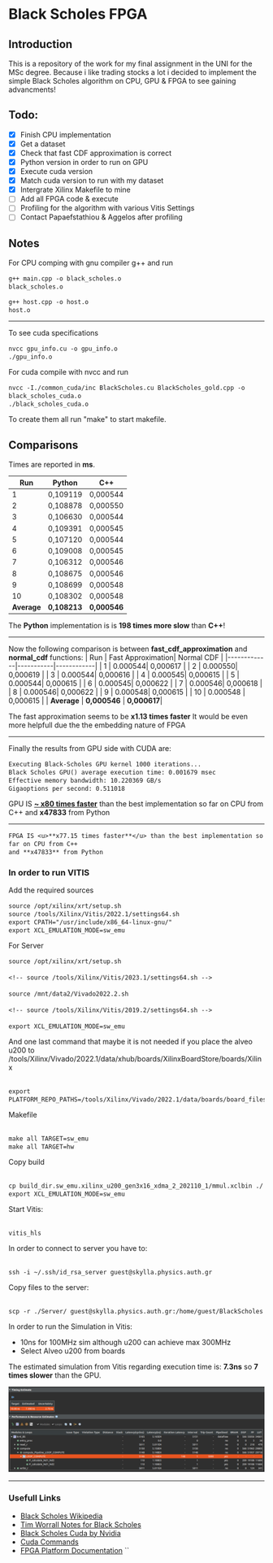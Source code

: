 # Black Scholes FPGA

## Introduction

This is a repository of the work for my final assignment in the UNI for the MSc degree. Because i like trading stocks a lot i decided to implement the simple Black Scholes algorithm on CPU, GPU & FPGA to see gaining advancments!

## Todo:

- [x] Finish CPU implementation
- [x] Get a dataset
- [x] Check that fast CDF approximation is correct
- [x] Python version in order to run on GPU
- [x] Execute cuda version
- [x] Match cuda version to run with my dataset
- [x] Intergrate Xilinx Makefile to mine
- [ ] Add all FPGA code & execute
- [ ] Profiling for the algorithm with various Vitis Settings
- [ ] Contact Papaefstathiou & Aggelos after profiling

## Notes

For CPU comping with gnu compiler g++ and run

```
g++ main.cpp -o black_scholes.o
black_scholes.o
```

```
g++ host.cpp -o host.o
host.o
```

---

To see cuda specifications

```
nvcc gpu_info.cu -o gpu_info.o
./gpu_info.o
```

For cuda compile with nvcc and run

```
nvcc -I./common_cuda/inc BlackScholes.cu BlackScholes_gold.cpp -o black_scholes_cuda.o
./black_scholes_cuda.o
```

To create them all run "make" to start makefile.

## Comparisons

Times are reported in **ms**.

| Run         | Python       | C++          |
| ----------- | ------------ | ------------ |
| 1           | 0,109119     | 0,000544     |
| 2           | 0,108878     | 0,000550     |
| 3           | 0,106630     | 0,000544     |
| 4           | 0,109391     | 0,000545     |
| 5           | 0,107120     | 0,000544     |
| 6           | 0,109008     | 0,000545     |
| 7           | 0,106312     | 0,000546     |
| 8           | 0,108675     | 0,000546     |
| 9           | 0,108699     | 0,000548     |
| 10          | 0,108302     | 0,000548     |
| **Average** | **0,108213** | **0,000546** |

The **Python** implementation is is **198 times more slow** than **C++**!

---

Now the following comparison is between **fast_cdf_approximation** and **normal_cdf** functions:
| Run | Fast Approximation| Normal CDF |
|-------------|-----------|------------|
| 1 | 0.000544| 0,000617 |
| 2 | 0.000550| 0,000619 |
| 3 | 0.000544| 0,000616 |
| 4 | 0.000545| 0,000615 |
| 5 | 0.000544| 0,000615 |
| 6 | 0.000545| 0,000622 |
| 7 | 0.000546| 0,000618 |
| 8 | 0.000546| 0,000622 |
| 9 | 0.000548| 0,000615 |
| 10 | 0.000548 | 0,000615 |
| **Average** | **0,000546** | **0,000617**|

The fast approximation seems to be **x1.13 times faster**
It would be even more helpfull due the the embedding nature of FPGA

---

Finally the results from GPU side with CUDA are:

```
Executing Black-Scholes GPU kernel 1000 iterations...
Black Scholes GPU() average execution time: 0.001679 msec
Effective memory bandwidth: 10.220369 GB/s
Gigaoptions per second: 0.511018

```

GPU IS <u>**~ x80 times faster**</u> than the best implementation so far on CPU from C++
and **x47833** from Python

---

```
FPGA IS <u>**x77.15 times faster**</u> than the best implementation so far on CPU from C++
and **x47833** from Python
```

### In order to run VITIS

Add the required sources

```
source /opt/xilinx/xrt/setup.sh
source /tools/Xilinx/Vitis/2022.1/settings64.sh
export CPATH="/usr/include/x86_64-linux-gnu/"
export XCL_EMULATION_MODE=sw_emu
```

For Server

```
source /opt/xilinx/xrt/setup.sh

<!-- source /tools/Xilinx/Vitis/2023.1/settings64.sh -->

source /mnt/data2/Vivado2022.2.sh

<!-- source /tools/Xilinx/Vitis/2019.2/settings64.sh -->

export XCL_EMULATION_MODE=sw_emu

```

And one last command that maybe it is not needed if you place the alveo u200 to /tools/Xilinx/Vivado/2022.1/data/xhub/boards/XilinxBoardStore/boards/Xilinx

```

export PLATFORM_REPO_PATHS=/tools/Xilinx/Vivado/2022.1/data/boards/board_files

```

Makefile

```

make all TARGET=sw_emu
make all TARGET=hw

```

Copy build

```

cp build_dir.sw_emu.xilinx_u200_gen3x16_xdma_2_202110_1/mmul.xclbin ./
export XCL_EMULATION_MODE=sw_emu

```

Start Vitis:

```

vitis_hls

```

In order to connect to server you have to:

```

ssh -i ~/.ssh/id_rsa_server guest@skylla.physics.auth.gr

```

Copy files to the server:

```

scp -r ./Server/ guest@skylla.physics.auth.gr:/home/guest/BlackScholes

```

In order to run the Simulation in Vitis:

- 10ns for 100MHz sim although u200 can achieve max 300MHz
- Select Alveo u200 from boards

The estimated simulation from Vitis regarding execution time is:
**7.3ns** so **7 times slower** than the GPU.

![App Screenshot](./assets/vitis.png)

---

### Usefull Links

- [Black Scholes Wikipedia](https://en.wikipedia.org/wiki/Black%E2%80%93Scholes_model)
- [Tim Worrall Notes for Black Scholes](http://www.timworrall.com/fin-40008/bscholes.pdf)
- [Black Scholes Cuda by Nvidia](https://github.com/tpn/cuda-samples/tree/master/v9.0/4_Finance/BlackScholes)
- [Cuda Commands](https://docs.nvidia.com/cuda/cuda-runtime-api/group__CUDART__DEVICE.html#group__CUDART__DEVICE)
- [FPGA Platform Documentation](https://docs.amd.com/r/en-US/ug1120-alveo-platforms/U200-Gen3x16-XDMA-base_2-Platform)
  ``

```

```
